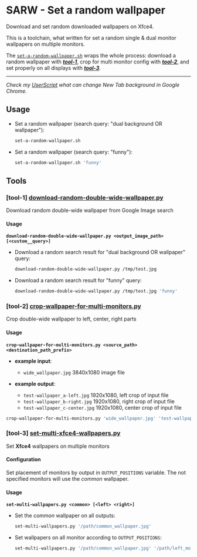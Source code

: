 # SARW - Set a random wallpaper

Download and set random downloaded wallpapers on Xfce4.

This is a toolchain, what written for set a random single & dual monitor wallpapers on multiple monitors.

The [`set-a-random-wallpaper.sh`](set-a-random-wallpaper.sh) wraps the whole process: download a random wallpaper with [***tool-1***](#tool-1-download-random-double-wide-wallpaperpy), crop for multi
monitor config with [***tool-2***](#tool-2-crop-wallpaper-for-multi-monitorspy), and set properly on all displays with [***tool-3***](#tool-3-set-multi-xfce4-wallpaperspy).

---

*Check my [UserScript](https://gist.github.com/andras-tim/d89344b843e9ebaeade5) what can change New Tab background in Google Chrome.*


## Usage

* Set a random wallpaper (search query: "dual background OR wallpaper"):

    ``` bash
    set-a-random-wallpaper.sh
    ```

* Set a random wallpaper (search query: "funny"):

    ``` bash
    set-a-random-wallpaper.sh 'funny'
    ```


## Tools

### [tool-1] [download-random-double-wide-wallpaper.py](download-random-double-wide-wallpaper.py)

Download random double-wide wallpaper from Google Image search


#### Usage
**``download-random-double-wide-wallpaper.py <output_image_path> [<custom__query>]``**

* Download a random search result for "dual background OR wallpaper" query:

    ``` bash
    download-random-double-wide-wallpaper.py /tmp/test.jpg
    ```

* Download a random search result for "funny" query:

    ``` bash
    download-random-double-wide-wallpaper.py /tmp/test.jpg 'funny'
    ```


### [tool-2] [crop-wallpaper-for-multi-monitors.py](crop-wallpaper-for-multi-monitors.py)

Crop double-wide wallpaper to left, center, right parts


#### Usage
**``crop-wallpaper-for-multi-monitors.py <source_path> <destination_path_prefix>``**

* **example input**:

    * ``wide_wallpaper.jpg`` 3840x1080 image file

* **example output**:

    * ``test-wallpaper_a-left.jpg`` 1920x1080, left crop of input file
    * ``test-wallpaper_b-right.jpg`` 1920x1080, right crop of input file
    * ``test-wallpaper_c-center.jpg`` 1920x1080, center crop of input file

``` bash
crop-wallpaper-for-multi-monitors.py 'wide_wallpaper.jpg' 'test-wallpaper'
```


### [tool-3] [set-multi-xfce4-wallpapers.py](set-multi-xfce4-wallpapers.py)

Set **Xfce4** wallpapers on multiple monitors


#### Configuration

Set placement of monitors by output in ``OUTPUT_POSITIONS`` variable. The not specified monitors will use the *common*
wallpaper.


#### Usage
**``set-multi-wallpapers.py <common> [<left> <right>]``**

* Set the *common* wallpaper on all outputs:

    ``` bash
    set-multi-wallpapers.py '/path/common_wallpaper.jpg'
    ```

* Set wallpapers on all monitor according to ``OUTPUT_POSITIONS``:

    ``` bash
    set-multi-wallpapers.py '/path/common_wallpaper.jpg' '/path/left_monitor_wallpaper.jpg' '/path/right_monitor_wallpaper.jpg'
    ```
